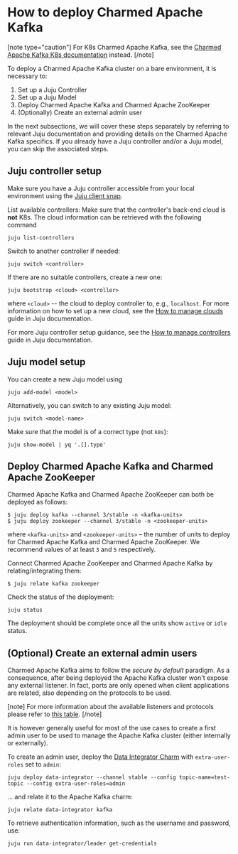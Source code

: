 # How to deploy Charmed Apache Kafka

[note type="caution"]
For K8s Charmed Apache Kafka, see the [Charmed Apache Kafka K8s documentation](/t/charmed-kafka-k8s-documentation-how-to-deploy/13266) instead.
[/note]

To deploy a Charmed Apache Kafka cluster on a bare environment, it is necessary to:

1. Set up a Juju Controller
2. Set up a Juju Model
3. Deploy Charmed Apache Kafka and Charmed Apache ZooKeeper
4. (Optionally) Create an external admin user

In the next subsections, we will cover these steps separately by referring to 
relevant Juju documentation and providing details on the Charmed Apache Kafka specifics.
If you already have a Juju controller and/or a Juju model, you can skip the associated steps.

## Juju controller setup

Make sure you have a Juju controller accessible from 
your local environment using the [Juju client snap](https://snapcraft.io/juju). 

List available controllers:
Make sure that the controller's back-end cloud is **not** K8s. 
The cloud information can be retrieved with the following command

```commandline
juju list-controllers
```

Switch to another controller if needed:

```commandline
juju switch <controller>
```

If there are no suitable controllers, create a new one:

```commandline
juju bootstrap <cloud> <controller>
```

where `<cloud>` -- the cloud to deploy controller to, e.g., `localhost`. For more information on how to set up a new cloud, see the [How to manage clouds](https:///t/1100) guide in Juju documentation.

For more Juju controller setup guidance, see the [How to manage controllers](/t/1111) guide in Juju documentation.

## Juju model setup

You can create a new Juju model using 

```commandline
juju add-model <model>
```

Alternatively, you can switch to any existing Juju model: 

```commandline
juju switch <model-name>
```

Make sure that the model is of a correct type (not `k8s`):

```commandline
juju show-model | yq '.[].type'
```

## Deploy Charmed Apache Kafka and Charmed Apache ZooKeeper

Charmed Apache Kafka and Charmed Apache ZooKeeper can both be deployed as follows:

```commandline
$ juju deploy kafka --channel 3/stable -n <kafka-units>
$ juju deploy zookeeper --channel 3/stable -n <zookeeper-units>
```

where `<kafka-units>` and `<zookeeper-units>` – the number of units to deploy for Charmed Apache Kafka and Charmed Apache ZooKeeper. We recommend values of at least `3` and `5` respectively.

Connect Charmed Apache ZooKeeper and Charmed Apache Kafka by relating/integrating them:

```shell
$ juju relate kafka zookeeper
```

Check the status of the deployment:

```commandline
juju status
```

The deployment should be complete once all the units show `active` or `idle` status. 

## (Optional) Create an external admin users

Charmed Apache Kafka aims to follow the _secure by default_ paradigm. As a consequence, after being deployed the Apache Kafka cluster 
won't expose any external listener. 
In fact, ports are only opened when client applications are related, also 
depending on the protocols to be used.

[note]
For more information about the available listeners and protocols please refer to [this table](/t/13264). 
[/note]

It is however generally useful for most of the use cases to create a first admin user
to be used to manage the Apache Kafka cluster (either internally or externally). 

To create an admin user, deploy the [Data Integrator Charm](https://charmhub.io/data-integrator) with 
`extra-user-roles` set to `admin`:

```commandline
juju deploy data-integrator --channel stable --config topic-name=test-topic --config extra-user-roles=admin
```

... and relate it to the Apache Kafka charm:

```commandline
juju relate data-integrator kafka
```

To retrieve authentication information, such as the username and password, use:

```commandline
juju run data-integrator/leader get-credentials
```